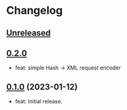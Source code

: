 # Changelog

## [Unreleased](https://github.com/gemhome/faraday-xml/compare/v0.2.0...main)

## [0.2.0](https://github.com/gemhome/faraday-xml/compare/v0.1.0...v0.2.0)

*   feat: simple Hash -> XML request encoder

## [0.1.0](https://github.com/gemhome/faraday-xml/blob/v0.1.0) (2023-01-12)

*   feat: Initial release.
